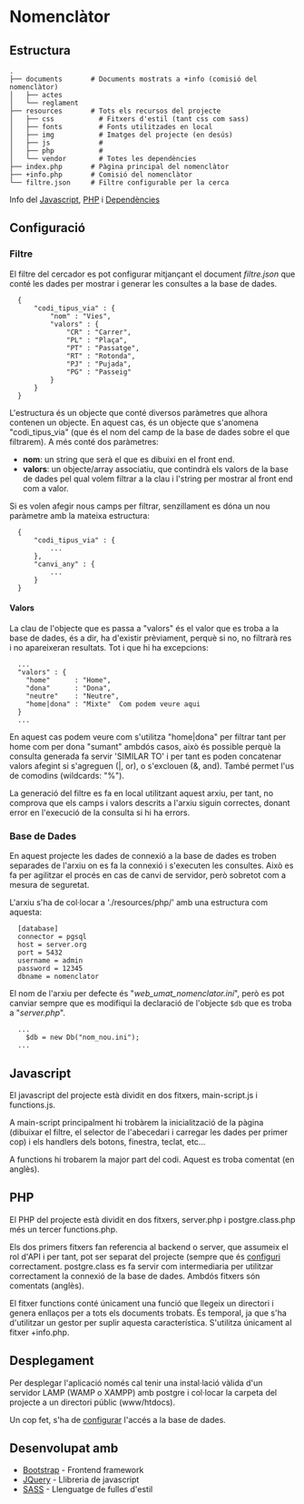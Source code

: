 # Nomenclàtor

## Estructura

    .
    ├── documents       # Documents mostrats a +info (comisió del nomenclàtor)
    │   ├── actes
    │   └── reglament
    ├── resources		# Tots els recursos del projecte
    │   ├── css           # Fitxers d'estil (tant css com sass)
    │   ├── fonts         # Fonts utilitzades en local
    │   ├── img           # Imatges del projecte (en desús)
    │   ├── js            # 
    │   ├── php           # 
    │   └── vendor        # Totes les dependències
    ├── index.php		# Pàgina principal del nomenclàtor
    ├── +info.php		# Comisió del nomenclàtor
    └── filtre.json 	# Filtre configurable per la cerca

Info del [Javascript](#javascript), [PHP](#php) i [Dependències](#desenvolupat-amb)

## Configuració

### Filtre

El filtre del cercador es pot configurar mitjançant el document *filtre.json* que conté les dades per mostrar i generar les consultes a la base de dades.
	
```
  {
      "codi_tipus_via" : {
          "nom" : "Vies",
          "valors" : {
              "CR" : "Carrer",
              "PL" : "Plaça",
              "PT" : "Passatge",
              "RT" : "Rotonda",
              "PJ" : "Pujada",
              "PG" : "Passeig"
          }
      }
  }
```

L'estructura és un objecte que conté diversos paràmetres que alhora contenen un objecte. En aquest cas, és un objecte que s'anomena "codi_tipus_via" (que és el nom del camp de la base de dades sobre el que filtrarem). A més conté dos paràmetres:
<ul>
	<li><b>nom</b>: un string que serà el que es dibuixi en el front end.</li>
    <li><b>valors</b>: un objecte/array associatiu, que contindrà els valors de la base de dades pel qual volem filtrar a la clau i l'string per mostrar al front end com a valor.</li>
</ul>
Si es volen afegir nous camps per filtrar, senzillament es dóna un nou paràmetre amb la mateixa estructura:

```
  {
      "codi_tipus_via" : {
          ...
      },
      "canvi_any" : {
          ...
      }
  }
```
#### Valors

La clau de l'objecte que es passa a "valors" és el valor que es troba a la base de dades, és a dir, ha d'existir prèviament, perquè si no, no filtrarà res i no apareixeran resultats. Tot i que hi ha excepcions:

```
  ...
  "valors" : {
    "home" 		: "Home",
    "dona" 		: "Dona",
    "neutre" 	: "Neutre",
    "home|dona" : "Mixte"  Com podem veure aqui
  }
  ...
```

En aquest cas podem veure com s'utilitza "home|dona" per filtrar tant per home com per dona "sumant" ambdós casos, això és possible perquè la consulta generada fa servir 'SIMILAR TO' i per tant es poden concatenar valors afegint si s'agreguen (|, or), o s'exclouen (&, and). També permet l'us de comodins (wildcards: "%").

La generació del filtre es fa en local utilitzant aquest arxiu, per tant, no comprova que els camps i valors descrits a l'arxiu siguin correctes, donant error en l'execució de la consulta si hi ha errors.

### Base de Dades

En aquest projecte les dades de connexió a la base de dades es troben separades de l'arxiu on es fa la connexió i s'executen les consultes. Això es fa per agilitzar el procés en cas de canvi de servidor, però sobretot com a mesura de seguretat.

L'arxiu s'ha de col·locar a './resources/php/' amb una estructura com aquesta:

```
  [database]
  connector = pgsql
  host = server.org
  port = 5432
  username = admin
  password = 12345
  dbname = nomenclator
```
El nom de l'arxiu per defecte és "*web_umat_nomenclator.ini*", però es pot canviar sempre que es modifiqui la declaració de l'objecte `$db` que es troba a "*server.php*".
```
  ...
    $db = new Db("nom_nou.ini");
  ...
```

## Javascript

El javascript del projecte està dividit en dos fitxers, main-script.js i functions.js.

A main-script principalment hi trobàrem la inicialització de la pàgina (dibuixar el filtre, el selector de l'abecedari i carregar les dades per primer cop) i els handlers dels botons, finestra, teclat, etc...

A functions hi trobarem la major part del codi. Aquest es troba comentat (en anglès).

## PHP

El PHP del projecte està dividit en dos fitxers, server.php i postgre.class.php més un tercer functions.php.

Els dos primers fitxers fan referencia al backend o server, que assumeix el rol d'API i per tant, pot ser separat del projecte (sempre que és [configuri](#base-de-dades) correctament. postgre.class es fa servir com intermediaria per utilitzar correctament la connexió de la base de dades. Ambdós fitxers són comentats (anglès).

El fitxer functions conté únicament una funció que llegeix un directori i genera enllaços per a tots els documents trobats. És temporal, ja que s'ha d'utilitzar un gestor per suplir aquesta característica. S'utilitza únicament al fitxer +info.php.

## Desplegament

Per desplegar l'aplicació només cal tenir una instal·lació vàlida d'un servidor LAMP (WAMP o XAMPP) amb postgre i col·locar la carpeta del projecte a un directori públic (www/htdocs).

Un cop fet, s'ha de [configurar](#base-de-dades) l'accés a la base de dades.
## Desenvolupat amb

* [Bootstrap](http://getbootstrap.com/) - Frontend framework
* [JQuery](https://jquery.com/) - Llibreria de javascript
* [SASS](http://sass-lang.com/) - Llenguatge de fulles d'estil
